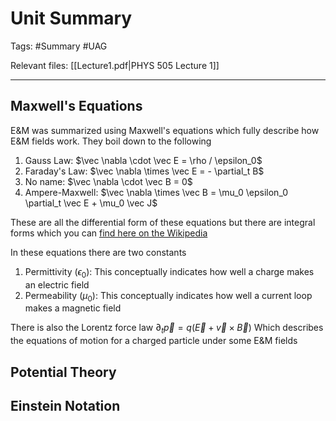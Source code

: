# Unit Summary
Tags: #Summary #UAG

Relevant files: [[Lecture1.pdf|PHYS 505 Lecture 1]]
- - -
## Maxwell's Equations

E&M was summarized using Maxwell's equations which fully describe how E&M fields work. They boil down to the following
1. Gauss Law: $\vec \nabla \cdot \vec E = \rho / \epsilon_0$
2. Faraday's Law: $\vec \nabla \times \vec E = - \partial_t B$
3. No name: $\vec \nabla \cdot \vec B = 0$
4. Ampere-Maxwell: $\vec \nabla \times \vec B = \mu_0 \epsilon_0 \partial_t \vec E + \mu_0 \vec J$

These are all the differential form of these equations but there are integral forms which you can [find here on the Wikipedia](https://en.wikipedia.org/wiki/Maxwell%27s_equations#Formulation_in_SI_units_convention)

In these equations there are two constants
1. Permittivity ($\epsilon_0$): This conceptually indicates how well a charge makes an electric field
2. Permeability ($\mu_0$): This conceptually indicates how well a current loop makes a magnetic field

There is also the Lorentz force law
$\partial_t \vec p = q (\vec E + \vec v \times \vec B)$
Which describes the equations of motion for a charged particle under some E&M fields
## Potential Theory

## Einstein Notation
